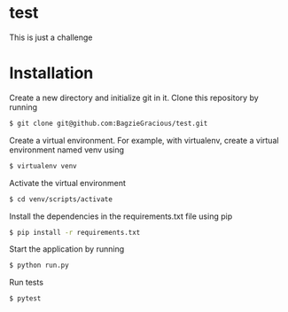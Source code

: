 # test
This is just a challenge
# Installation

Create a new directory and initialize git in it. Clone this repository by running
```sh
$ git clone git@github.com:BagzieGracious/test.git
```
Create a virtual environment. For example, with virtualenv, create a virtual environment named venv using
```sh
$ virtualenv venv
```
Activate the virtual environment
```sh
$ cd venv/scripts/activate
```
Install the dependencies in the requirements.txt file using pip
```sh
$ pip install -r requirements.txt
```

Start the application by running
```sh
$ python run.py
```
Run tests
```sh
$ pytest
```

